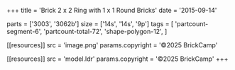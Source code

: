 +++
title = 'Brick 2 x 2 Ring with 1 x 1 Round Bricks'
date  = '2015-09-14'

parts = ['3003', '3062b']
size  = ['14s', '14s', '9p']
tags  = [
  'partcount-segment-6',
  'partcount-total-72',
  'shape-polygon-12',
]

[[resources]]
src              = 'image.png'
params.copyright = '©2025 BrickCamp'

[[resources]]
src              = 'model.ldr'
params.copyright = '©2025 BrickCamp'
+++
